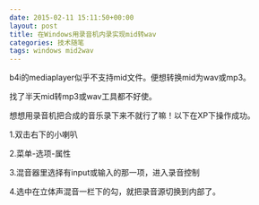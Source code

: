 ```yaml
---
date: 2015-02-11 15:11:50+00:00
layout: post
title: 在Windows用录音机内录实现mid转wav
categories: 技术随笔
tags: windows mid2wav
---
```


b4i的mediaplayer似乎不支持mid文件。便想转换mid为wav或mp3。

找了半天mid转mp3或wav工具都不好使。

想想用录音机把合成的音乐录下来不就行了嘛！以下在XP下操作成功。

1.双击右下的小喇叭

2.菜单-选项-属性

3.混音器里选择有input或输入的那一项，进入录音控制

4.选中在立体声混音一栏下的勾，就把录音源切换到内部了。